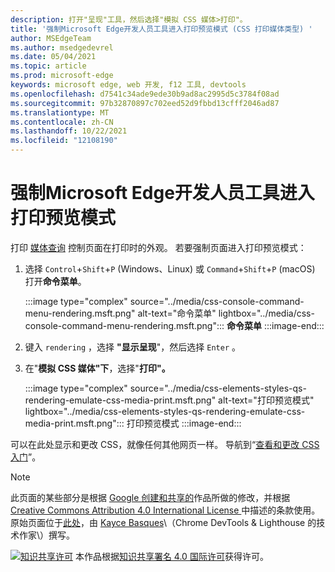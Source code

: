 ```yaml
---
description: 打开"呈现"工具，然后选择"模拟 CSS 媒体>打印"。
title: '强制Microsoft Edge开发人员工具进入打印预览模式 (CSS 打印媒体类型) '
author: MSEdgeTeam
ms.author: msedgedevrel
ms.date: 05/04/2021
ms.topic: article
ms.prod: microsoft-edge
keywords: microsoft edge, web 开发, f12 工具, devtools
ms.openlocfilehash: d7541c34ade9ede30b9ad8ac2995d5c3784f08ad
ms.sourcegitcommit: 97b32870897c702eed52d9fbbd13cfff2046ad87
ms.translationtype: MT
ms.contentlocale: zh-CN
ms.lasthandoff: 10/22/2021
ms.locfileid: "12108190"
---
```

<!-- Copyright Kayce Basques

   Licensed under the Apache License, Version 2.0 (the "License");
   you may not use this file except in compliance with the License.
   You may obtain a copy of the License at

       https://www.apache.org/licenses/LICENSE-2.0

   Unless required by applicable law or agreed to in writing, software
   distributed under the License is distributed on an "AS IS" BASIS,
   WITHOUT WARRANTIES OR CONDITIONS OF ANY KIND, either express or implied.
   See the License for the specific language governing permissions and
   limitations under the License.  -->
# <a name="force-microsoft-edge-devtools-into-print-preview-mode"></a>强制Microsoft Edge开发人员工具进入打印预览模式

打印 [媒体查询][MDNUsingMediaQueries] 控制页面在打印时的外观。  若要强制页面进入打印预览模式：

1.  选择 `Control`+`Shift`+`P` \(Windows、Linux\) 或 `Command`+`Shift`+`P` \(macOS\) 打开**命令菜单**。

    :::image type="complex" source="../media/css-console-command-menu-rendering.msft.png" alt-text="命令菜单" lightbox="../media/css-console-command-menu-rendering.msft.png":::
       **命令菜单**
    :::image-end:::

1.  键入 `rendering` ，选择 **"显示呈现**"，然后选择 `Enter` 。
1.  在"**模拟 CSS 媒体"下**，选择"**打印"。**

    :::image type="complex" source="../media/css-elements-styles-qs-rendering-emulate-css-media-print.msft.png" alt-text="打印预览模式" lightbox="../media/css-elements-styles-qs-rendering-emulate-css-media-print.msft.png":::
       打印预览模式
    :::image-end:::

可以在此处显示和更改 CSS，就像任何其他网页一样。  导航到“[查看和更改 CSS 入门][DevToolsCSSGetStarted]”。


<!-- ====================================================================== -->
<!-- links -->
[MicrosoftEdgeDevTools]: ../../devtools-guide-chromium/index.md "Microsoft Edge开发人员工具|Microsoft Docs"
[DevToolsCSSGetStarted]: ./index.md "开始查看和更改 CSS |Microsoft Docs"

[MDNUsingMediaQueries]: https://developer.mozilla.org/docs/Web/CSS/Media_Queries/Using_media_queries "使用媒体查询|MDN"

> [!NOTE]
> 此页面的某些部分是根据 [Google 创建和共享的][GoogleSitePolicies]作品所做的修改，并根据[ Creative Commons Attribution 4.0 International License ][CCA4IL]中描述的条款使用。
> 原始页面位于[此处](https://developers.google.com/web/tools/chrome-devtools/css/print-preview)，由 [Kayce Basques][KayceBasques]\（Chrome DevTools \& Lighthouse 的技术作家\）撰写。

[![知识共享许可][CCby4Image]][CCA4IL] 本作品根据[知识共享署名 4.0 国际许可][CCA4IL]获得许可。

[CCA4IL]: https://creativecommons.org/licenses/by/4.0
[CCby4Image]: https://i.creativecommons.org/l/by/4.0/88x31.png
[GoogleSitePolicies]: https://developers.google.com/terms/site-policies
[KayceBasques]: https://developers.google.com/web/resources/contributors#kayce-basques
